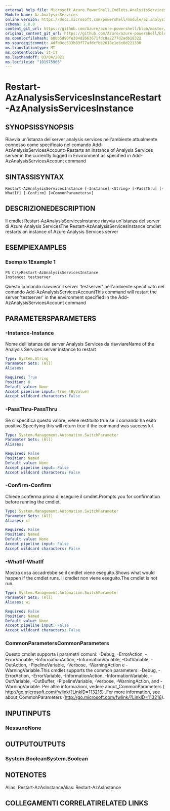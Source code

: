 ```yaml
---
external help file: Microsoft.Azure.PowerShell.Cmdlets.AnalysisServices.Dataplane.dll-Help.xml
Module Name: Az.AnalysisServices
online version: https://docs.microsoft.com/powershell/module/az.analysisservices/restart-azanalysisservicesinstance
schema: 2.0.0
content_git_url: https://github.com/Azure/azure-powershell/blob/master/src/AnalysisServices/AnalysisServices/help/Restart-AzAnalysisServicesInstance.md
original_content_git_url: https://github.com/Azure/azure-powershell/blob/master/src/AnalysisServices/AnalysisServices/help/Restart-AzAnalysisServicesInstance.md
ms.openlocfilehash: b0bb5d90fe304d2663671fdc8a2277d2adb18322
ms.sourcegitcommit: 4dfb0cc533b83f77afdcfbe2618c1e6c8d221330
ms.translationtype: MT
ms.contentlocale: it-IT
ms.lasthandoff: 03/04/2021
ms.locfileid: "101975965"
---
```

# <span data-ttu-id="de6a9-101">Restart-AzAnalysisServicesInstance</span><span class="sxs-lookup"><span data-stu-id="de6a9-101">Restart-AzAnalysisServicesInstance</span></span>

## <span data-ttu-id="de6a9-102">SYNOPSIS</span><span class="sxs-lookup"><span data-stu-id="de6a9-102">SYNOPSIS</span></span>
<span data-ttu-id="de6a9-103">Riavvia un'istanza del server analysis services nell'ambiente attualmente connesso come specificato nel comando Add-AzAnalysisServicesAccount></span><span class="sxs-lookup"><span data-stu-id="de6a9-103">Restarts an instance of Analysis Services server in the currently logged in Environment as specified in Add-AzAnalysisServicesAccount command</span></span>

## <span data-ttu-id="de6a9-104">SINTASSI</span><span class="sxs-lookup"><span data-stu-id="de6a9-104">SYNTAX</span></span>

```
Restart-AzAnalysisServicesInstance [-Instance] <String> [-PassThru] [-WhatIf] [-Confirm] [<CommonParameters>]
```

## <span data-ttu-id="de6a9-105">DESCRIZIONE</span><span class="sxs-lookup"><span data-stu-id="de6a9-105">DESCRIPTION</span></span>
<span data-ttu-id="de6a9-106">Il cmdlet Restart-AzAnalysisServicesInstance riavvia un'istanza del server di Azure Analysis Services</span><span class="sxs-lookup"><span data-stu-id="de6a9-106">The Restart-AzAnalysisServicesInstance cmdlet restarts an instance of Azure Analysis Services server</span></span>

## <span data-ttu-id="de6a9-107">ESEMPI</span><span class="sxs-lookup"><span data-stu-id="de6a9-107">EXAMPLES</span></span>

### <span data-ttu-id="de6a9-108">Esempio 1</span><span class="sxs-lookup"><span data-stu-id="de6a9-108">Example 1</span></span>
```
PS C:\>Restart-AzAnalysisServicesInstance
Instance: testserver
```

<span data-ttu-id="de6a9-109">Questo comando riavvierà il server 'testserver' nell'ambiente specificato nel comando Add-AzAnalysisServicesAccount</span><span class="sxs-lookup"><span data-stu-id="de6a9-109">This command will restart the server 'testserver' in the environment specified in the Add-AzAnalysisServicesAccount command</span></span>

## <span data-ttu-id="de6a9-110">PARAMETERS</span><span class="sxs-lookup"><span data-stu-id="de6a9-110">PARAMETERS</span></span>

### <span data-ttu-id="de6a9-111">-Instance</span><span class="sxs-lookup"><span data-stu-id="de6a9-111">-Instance</span></span>
<span data-ttu-id="de6a9-112">Nome dell'istanza del server Analysis Services da riavviare</span><span class="sxs-lookup"><span data-stu-id="de6a9-112">Name of the Analysis Services server instance to restart</span></span>

```yaml
Type: System.String
Parameter Sets: (All)
Aliases:

Required: True
Position: 0
Default value: None
Accept pipeline input: True (ByValue)
Accept wildcard characters: False
```

### <span data-ttu-id="de6a9-113">-PassThru</span><span class="sxs-lookup"><span data-stu-id="de6a9-113">-PassThru</span></span>
<span data-ttu-id="de6a9-114">Se si specifica questo valore, viene restituito true se il comando ha esito positivo.</span><span class="sxs-lookup"><span data-stu-id="de6a9-114">Specifying this will return true if the command was successful.</span></span>

```yaml
Type: System.Management.Automation.SwitchParameter
Parameter Sets: (All)
Aliases:

Required: False
Position: Named
Default value: None
Accept pipeline input: False
Accept wildcard characters: False
```

### <span data-ttu-id="de6a9-115">-Confirm</span><span class="sxs-lookup"><span data-stu-id="de6a9-115">-Confirm</span></span>
<span data-ttu-id="de6a9-116">Chiede conferma prima di eseguire il cmdlet.</span><span class="sxs-lookup"><span data-stu-id="de6a9-116">Prompts you for confirmation before running the cmdlet.</span></span>

```yaml
Type: System.Management.Automation.SwitchParameter
Parameter Sets: (All)
Aliases: cf

Required: False
Position: Named
Default value: None
Accept pipeline input: False
Accept wildcard characters: False
```

### <span data-ttu-id="de6a9-117">-WhatIf</span><span class="sxs-lookup"><span data-stu-id="de6a9-117">-WhatIf</span></span>
<span data-ttu-id="de6a9-118">Mostra cosa accadrebbe se il cmdlet viene eseguito.</span><span class="sxs-lookup"><span data-stu-id="de6a9-118">Shows what would happen if the cmdlet runs.</span></span>
<span data-ttu-id="de6a9-119">Il cmdlet non viene eseguito.</span><span class="sxs-lookup"><span data-stu-id="de6a9-119">The cmdlet is not run.</span></span>

```yaml
Type: System.Management.Automation.SwitchParameter
Parameter Sets: (All)
Aliases: wi

Required: False
Position: Named
Default value: None
Accept pipeline input: False
Accept wildcard characters: False
```

### <span data-ttu-id="de6a9-120">CommonParameters</span><span class="sxs-lookup"><span data-stu-id="de6a9-120">CommonParameters</span></span>
<span data-ttu-id="de6a9-121">Questo cmdlet supporta i parametri comuni: -Debug, -ErrorAction, -ErrorVariable, -InformationAction, -InformationVariable, -OutVariable, -OutAction, -PipelineVariable, -Verbose, -WarningAction e -WarningVariable.</span><span class="sxs-lookup"><span data-stu-id="de6a9-121">This cmdlet supports the common parameters: -Debug, -ErrorAction, -ErrorVariable, -InformationAction, -InformationVariable, -OutVariable, -OutBuffer, -PipelineVariable, -Verbose, -WarningAction, and -WarningVariable.</span></span> <span data-ttu-id="de6a9-122">Per altre informazioni, vedere about_CommonParameters ( http://go.microsoft.com/fwlink/?LinkID=113216) .</span><span class="sxs-lookup"><span data-stu-id="de6a9-122">For more information, see about_CommonParameters (http://go.microsoft.com/fwlink/?LinkID=113216).</span></span>

## <span data-ttu-id="de6a9-123">INPUT</span><span class="sxs-lookup"><span data-stu-id="de6a9-123">INPUTS</span></span>

### <span data-ttu-id="de6a9-124">Nessuno</span><span class="sxs-lookup"><span data-stu-id="de6a9-124">None</span></span>

## <span data-ttu-id="de6a9-125">OUTPUT</span><span class="sxs-lookup"><span data-stu-id="de6a9-125">OUTPUTS</span></span>

### <span data-ttu-id="de6a9-126">System.Boolean</span><span class="sxs-lookup"><span data-stu-id="de6a9-126">System.Boolean</span></span>

## <span data-ttu-id="de6a9-127">NOTE</span><span class="sxs-lookup"><span data-stu-id="de6a9-127">NOTES</span></span>
<span data-ttu-id="de6a9-128">Alias: Restart-AzAsInstance</span><span class="sxs-lookup"><span data-stu-id="de6a9-128">Alias: Restart-AzAsInstance</span></span>

## <span data-ttu-id="de6a9-129">COLLEGAMENTI CORRELATI</span><span class="sxs-lookup"><span data-stu-id="de6a9-129">RELATED LINKS</span></span>
